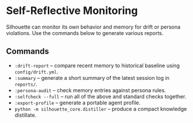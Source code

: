 # Self-Reflective Monitoring

Silhouette can monitor its own behavior and memory for drift or persona violations.
Use the commands below to generate various reports.

## Commands
- `:drift-report` – compare recent memory to historical baseline using `config/drift.yml`.
- `:summary` – generate a short summary of the latest session log in `reports/`.
- `:persona-audit` – check memory entries against persona rules.
- `:selfcheck --full` – run all of the above and standard checks together.
- `:export-profile` – generate a portable agent profile.
- `python -m silhouette_core.distiller` – produce a compact knowledge distillate.
